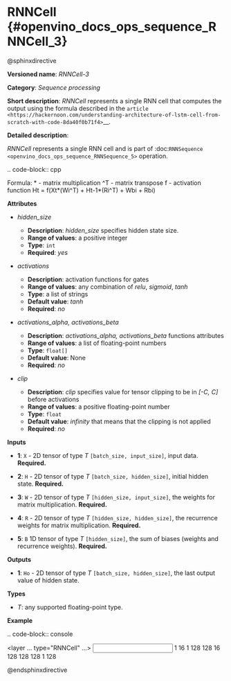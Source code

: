# RNNCell  {#openvino_docs_ops_sequence_RNNCell_3}

@sphinxdirective

**Versioned name**: *RNNCell-3*

**Category**: *Sequence processing*

**Short description**: *RNNCell* represents a single RNN cell that computes the output using the formula described in the `article <https://hackernoon.com/understanding-architecture-of-lstm-cell-from-scratch-with-code-8da40f0b71f4>`__.

**Detailed description**:

*RNNCell* represents a single RNN cell and is part of  :doc:`RNNSequence <openvino_docs_ops_sequence_RNNSequence_5>` operation.

.. code-block:: cpp

  Formula:
    *  - matrix multiplication
    ^T - matrix transpose
    f  - activation function
      Ht = f(Xt*(Wi^T) + Ht-1*(Ri^T) + Wbi + Rbi)


**Attributes**

* *hidden_size*

  * **Description**: *hidden_size* specifies hidden state size.
  * **Range of values**: a positive integer
  * **Type**: ``int``
  * **Required**: *yes*

* *activations*

  * **Description**: activation functions for gates
  * **Range of values**: any combination of *relu*, *sigmoid*, *tanh*
  * **Type**: a list of strings
  * **Default value**: *tanh*
  * **Required**: *no*

* *activations_alpha, activations_beta*

  * **Description**: *activations_alpha, activations_beta* functions attributes
  * **Range of values**: a list of floating-point numbers
  * **Type**: ``float[]``
  * **Default value**: None
  * **Required**: *no*

* *clip*

  * **Description**: *clip* specifies value for tensor clipping to be in *[-C, C]* before activations
  * **Range of values**: a positive floating-point number
  * **Type**: ``float``
  * **Default value**: *infinity* that means that the clipping is not applied
  * **Required**: *no*

**Inputs**

* **1**: ``X`` - 2D tensor of type *T* ``[batch_size, input_size]``, input data. **Required.**

* **2**: ``H`` - 2D tensor of type *T* ``[batch_size, hidden_size]``, initial hidden state. **Required.**

* **3**: ``W`` - 2D tensor of type *T* ``[hidden_size, input_size]``, the weights for matrix multiplication. **Required.**

* **4**: ``R`` - 2D tensor of type *T* ``[hidden_size, hidden_size]``, the recurrence weights for matrix multiplication. **Required.**

* **5**: ``B`` 1D tensor of type *T* ``[hidden_size]``, the sum of biases (weights and recurrence weights). **Required.**

**Outputs**

* **1**: ``Ho`` - 2D tensor of type *T* ``[batch_size, hidden_size]``, the last output value of hidden state.

**Types**

* *T*: any supported floating-point type.

**Example**

.. code-block:: console

  <layer ... type="RNNCell" ...>
      <data hidden_size="128"/>
      <input>
          <port id="0">
              <dim>1</dim>
              <dim>16</dim>
          </port>
          <port id="1">
              <dim>1</dim>
              <dim>128</dim>
          </port>
          <port id="2">
              <dim>128</dim>
              <dim>16</dim>
          </port>
          <port id="3">
              <dim>128</dim>
              <dim>128</dim>
          </port>
          <port id="4">
              <dim>128</dim>
          </port>
      </input>
      <output>
          <port id="5">
              <dim>1</dim>
              <dim>128</dim>
          </port>
      </output>
  </layer>

@endsphinxdirective
